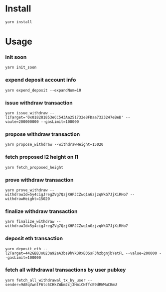 # Install
`yarn install`

# Usage
### init soon
`yarn init_soon`

### expend deposit account info
`yarn expend_deposit --expandNum=10`

### issue withdraw transaction
`yarn issue_withdraw --l1Target='0x018281853eCC543Aa251732e8FDaa7323247eBeB' --vaule=200000000 --gasLimit=100000`

### propose withdraw transaction
`yarn propose_withdraw --withdrawHeight=15020`

### fetch proposed l2 height on l1
`yarn fetch_proposed_height`

### prove withdraw transaction
`yarn prove_withdraw --withdrawId=5y4cigJregZVg7QzjXHPJCZwq1nGzjzqWkG7JjXiRHo7 --withdrawHeight=15020`

### finalize withdraw transaction
`yarn finalize_withdraw --withdrawId=5y4cigJregZVg7QzjXHPJCZwq1nGzjzqWkG7JjXiRHo7`

### deposit eth transaction
`yarn deposit_eth --l2Target=442GBBJoU23a92aA3bs9hVkQRxB3SsF3hzbgnjbYetFL --value=200000 --gasLimit=100000`

### fetch all withdrawal transactions by user pubkey
`yarn fetch_all_withdrawal_tx_by_user --sender=9AEqVwntF6tc6CHkZWbm2cj3HmiCNffcE9dRWMuCBmU`
